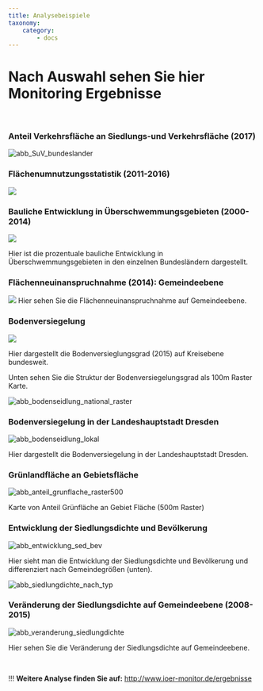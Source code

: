 ```yaml
---
title: Analysebeispiele
taxonomy:
    category:
        - docs
---
```


# Nach Auswahl sehen Sie hier Monitoring Ergebnisse

<br/>

### Anteil Verkehrsfläche an Siedlungs-und Verkehrsfläche (2017)

![abb_SuV_bundeslander](abb_SuV_bundeslander.png)


### Flächenumnutzungsstatistik (2011-2016)

![](abb_flachenutzung.PNG)

### Bauliche Entwicklung in Überschwemmungsgebieten (2000-2014)

![](abb_baulichenutzung_uberschwiemung.PNG)

Hier ist die prozentuale bauliche Entwicklung in Überschwemmungsgebieten in den einzelnen Bundesländern dargestellt.


### Flächenneuinanspruchnahme (2014): Gemeindeebene
![](abb_flacheneue_einspruchenahme.PNG)
Hier sehen Sie die Flächenneuinanspruchnahme auf Gemeindeebene.


### Bodenversiegelung

![](abb_bodenseidlung_national.png)

Hier dargestellt die Bodenversieglungsgrad (2015) auf Kreisebene bundesweit.

Unten sehen Sie die Struktur der Bodenversiegelungsgrad als 100m Raster Karte.

![abb_bodenseidlung_national_raster](abb_bodenseidlung_national_raster.png)



### Bodenversiegelung in der Landeshauptstadt Dresden
![abb_bodenseidlung_lokal](abb_bodenseidlung_lokal.PNG)



Hier dargestellt die Bodenversiegelung in der Landeshauptstadt Dresden.


### Grünlandfläche an Gebietsfläche
![abb_anteil_grunflache_raster500](abb_anteil_grunflache_raster500.png)

Karte von Anteil Grünfläche an Gebiet Fläche (500m Raster)


### Entwicklung der Siedlungsdichte und Bevölkerung
![abb_entwicklung_sed_bev](abb_entwicklung_sed_bev.png)

Hier sieht man die Entwicklung der Siedlungsdichte und Bevölkerung und differenziert nach Gemeindegrößen (unten).


![abb_siedlungdichte_nach_typ](abb_siedlungdichte_nach_typ.png)


### Veränderung der Siedlungsdichte auf Gemeindeebene (2008-2015)
![abb_veranderung_siedlungdichte](abb_veranderung_siedlungdichte.png)

Hier sehen Sie die Veränderung der Siedlungsdichte auf Gemeindeebene.

<br/>

!!! **Weitere Analyse finden Sie auf:**  http://www.ioer-monitor.de/ergebnisse
